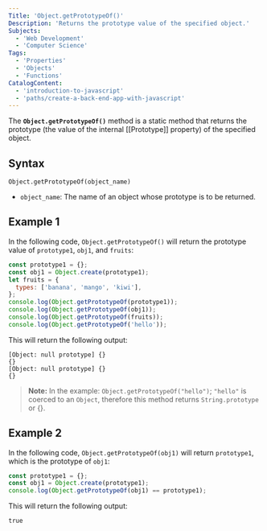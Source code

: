 ```yaml
---
Title: 'Object.getPrototypeOf()'
Description: 'Returns the prototype value of the specified object.'
Subjects:
  - 'Web Development'
  - 'Computer Science'
Tags:
  - 'Properties'
  - 'Objects'
  - 'Functions'
CatalogContent:
  - 'introduction-to-javascript'
  - 'paths/create-a-back-end-app-with-javascript'
---
```


The **`Object.getPrototypeOf()`** method is a static method that returns the prototype (the value of the internal [[Prototype]] property) of the specified object.

## Syntax

```pseudo
Object.getPrototypeOf(object_name)
```

- `object_name`: The name of an object whose prototype is to be returned.

## Example 1

In the following code, `Object.getPrototypeOf()` will return the prototype value of `prototype1`, `obj1`, and `fruits`:

```js
const prototype1 = {};
const obj1 = Object.create(prototype1);
let fruits = {
  types: ['banana', 'mango', 'kiwi'],
};
console.log(Object.getPrototypeOf(prototype1));
console.log(Object.getPrototypeOf(obj1));
console.log(Object.getPrototypeOf(fruits));
console.log(Object.getPrototypeOf('hello'));
```

This will return the following output:

```shell
[Object: null prototype] {}
{}
[Object: null prototype] {}
{}
```

> **Note:** In the example: `Object.getPrototypeOf("hello")`; `"hello"` is coerced to an `Object`, therefore this method returns `String.prototype` or {}.

## Example 2

In the following code, `Object.getPrototypeOf(obj1)` will return `prototype1`, which is the prototype of `obj1`:

```js
const prototype1 = {};
const obj1 = Object.create(prototype1);
console.log(Object.getPrototypeOf(obj1) == prototype1);
```

This will return the following output:

```shell
true
```
